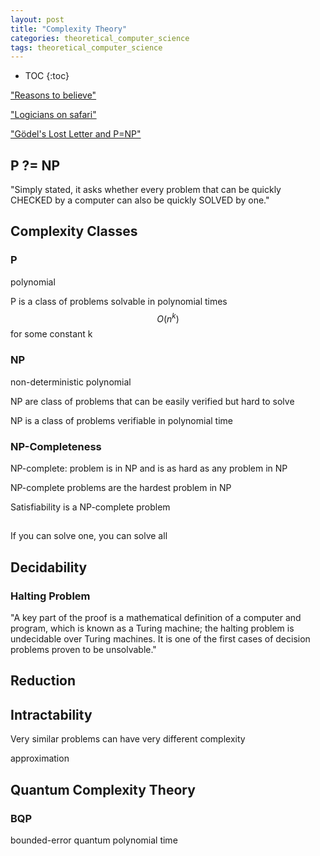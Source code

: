 ```yaml
---
layout: post
title: "Complexity Theory"
categories: theoretical_computer_science
tags: theoretical_computer_science
---
```


* TOC
{:toc}



["Reasons to believe"](https://www.scottaaronson.com/blog/?p=122)

["Logicians on safari"](https://www.scottaaronson.com/blog/?p=152)

["Gödel's Lost Letter and P=NP"](https://rjlipton.wordpress.com)



## P ?= NP

"Simply stated, it asks whether every problem that can be quickly CHECKED by a computer can also be quickly SOLVED by one."



## Complexity Classes

### P

polynomial

P is a class of problems solvable in polynomial times $$O(n^k)$$ for some constant k



### NP

non-deterministic polynomial

NP are class of problems that can be easily verified but hard to solve

NP is a class of problems verifiable in polynomial time 



### NP-Completeness

NP-complete: problem is in NP and is as hard as any problem in NP

NP-complete problems are the hardest problem in NP

Satisfiability is a NP-complete problem



## 

If you can solve one, you can solve all



## Decidability



### Halting Problem

"A key part of the proof is a mathematical definition of a computer and program, which is known as a Turing machine; the halting problem is undecidable over Turing machines. It is one of the first cases of decision problems proven to be unsolvable."



## Reduction



## Intractability

Very similar problems can have very different complexity

approximation



## Quantum Complexity Theory

### BQP

bounded-error quantum polynomial time


